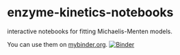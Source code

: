 # enzyme-kinetics-notebooks
interactive notebooks for fitting Michaelis-Menten models.

You can use them on [mybinder.org](https://mybinder.org/v2/gh/harmsm/enzyme-kinetics-notebooks.git/master?filepath=enzyme-kinetics.ipynb).
[![Binder](https://mybinder.org/badge.svg)](https://mybinder.org/v2/gh/harmsm/enzyme-kinetics-notebooks.git/master?filepath=enzyme-kinetics.ipynb)
